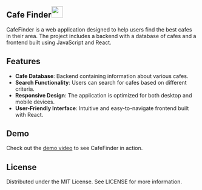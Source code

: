 ## Cafe Finder<img src="https://encrypted-tbn0.gstatic.com/images?q=tbn:ANd9GcTsfTXOmTwE1v2bwz-NqdZb0cRL8y6YDZgGfA&s" width="30" height="30">


CafeFinder is a web application designed to help users find the best cafes in their area. The project includes a backend with a database of cafes and a frontend built using JavaScript and React.

## Features

- **Cafe Database**: Backend containing information about various cafes.
- **Search Functionality**: Users can search for cafes based on different criteria.
- **Responsive Design**: The application is optimized for both desktop and mobile devices.
- **User-Friendly Interface**: Intuitive and easy-to-navigate frontend built with React.

## Demo

Check out the [demo video](https://www.youtube.com/watch?v=G0su9BgsHwc) to see CafeFinder in action.

## License
Distributed under the MIT License. See LICENSE for more information.
